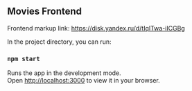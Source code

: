 ## Movies Frontend
Frontend markup link: https://disk.yandex.ru/d/tIqlTwa-iICGBg

In the project directory, you can run:

### `npm start`

Runs the app in the development mode.\
Open [http://localhost:3000](http://localhost:3000) to view it in your browser.
